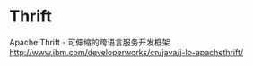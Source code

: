 Thrift
===

Apache Thrift - 可伸缩的跨语言服务开发框架
http://www.ibm.com/developerworks/cn/java/j-lo-apachethrift/




